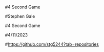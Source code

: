 #4 Second Game

#Stephen Gale

#4 Second Game

#4/11/2023

#https://github.com/stg5244?tab=repositories
